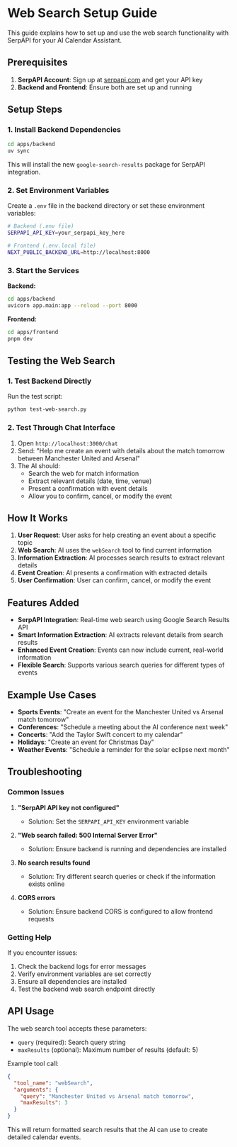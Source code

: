 # Web Search Setup Guide

This guide explains how to set up and use the web search functionality with SerpAPI for your AI Calendar Assistant.

## Prerequisites

1. **SerpAPI Account**: Sign up at [serpapi.com](https://serpapi.com) and get your API key
2. **Backend and Frontend**: Ensure both are set up and running

## Setup Steps

### 1. Install Backend Dependencies

```bash
cd apps/backend
uv sync
```

This will install the new `google-search-results` package for SerpAPI integration.

### 2. Set Environment Variables

Create a `.env` file in the backend directory or set these environment variables:

```bash
# Backend (.env file)
SERPAPI_API_KEY=your_serpapi_key_here

# Frontend (.env.local file)
NEXT_PUBLIC_BACKEND_URL=http://localhost:8000
```

### 3. Start the Services

**Backend:**

```bash
cd apps/backend
uvicorn app.main:app --reload --port 8000
```

**Frontend:**

```bash
cd apps/frontend
pnpm dev
```

## Testing the Web Search

### 1. Test Backend Directly

Run the test script:

```bash
python test-web-search.py
```

### 2. Test Through Chat Interface

1. Open `http://localhost:3000/chat`
2. Send: "Help me create an event with details about the match tomorrow between Manchester United and Arsenal"
3. The AI should:
   - Search the web for match information
   - Extract relevant details (date, time, venue)
   - Present a confirmation with event details
   - Allow you to confirm, cancel, or modify the event

## How It Works

1. **User Request**: User asks for help creating an event about a specific topic
2. **Web Search**: AI uses the `webSearch` tool to find current information
3. **Information Extraction**: AI processes search results to extract relevant details
4. **Event Creation**: AI presents a confirmation with extracted details
5. **User Confirmation**: User can confirm, cancel, or modify the event

## Features Added

- **SerpAPI Integration**: Real-time web search using Google Search Results API
- **Smart Information Extraction**: AI extracts relevant details from search results
- **Enhanced Event Creation**: Events can now include current, real-world information
- **Flexible Search**: Supports various search queries for different types of events

## Example Use Cases

- **Sports Events**: "Create an event for the Manchester United vs Arsenal match tomorrow"
- **Conferences**: "Schedule a meeting about the AI conference next week"
- **Concerts**: "Add the Taylor Swift concert to my calendar"
- **Holidays**: "Create an event for Christmas Day"
- **Weather Events**: "Schedule a reminder for the solar eclipse next month"

## Troubleshooting

### Common Issues

1. **"SerpAPI API key not configured"**

   - Solution: Set the `SERPAPI_API_KEY` environment variable

2. **"Web search failed: 500 Internal Server Error"**

   - Solution: Ensure backend is running and dependencies are installed

3. **No search results found**

   - Solution: Try different search queries or check if the information exists online

4. **CORS errors**
   - Solution: Ensure backend CORS is configured to allow frontend requests

### Getting Help

If you encounter issues:

1. Check the backend logs for error messages
2. Verify environment variables are set correctly
3. Ensure all dependencies are installed
4. Test the backend web search endpoint directly

## API Usage

The web search tool accepts these parameters:

- `query` (required): Search query string
- `maxResults` (optional): Maximum number of results (default: 5)

Example tool call:

```json
{
  "tool_name": "webSearch",
  "arguments": {
    "query": "Manchester United vs Arsenal match tomorrow",
    "maxResults": 3
  }
}
```

This will return formatted search results that the AI can use to create detailed calendar events.
